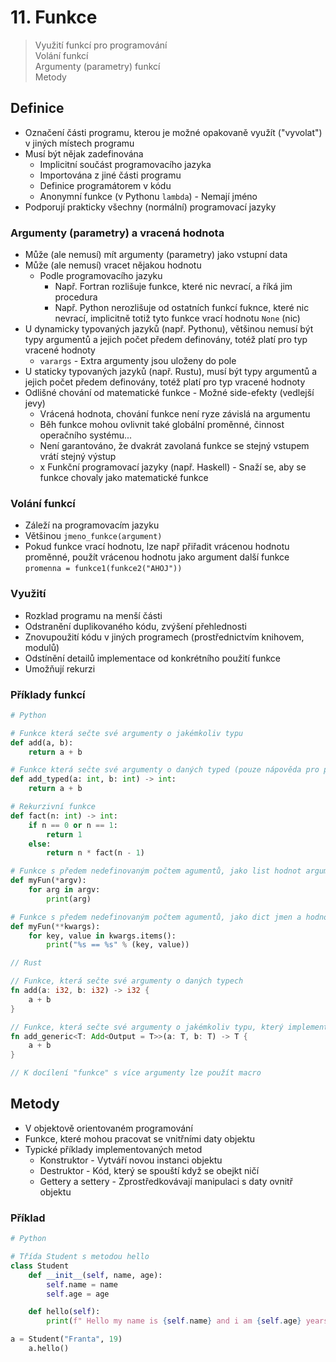 # 11. Funkce

> Využití funkcí pro programování \
> Volání funkcí \
> Argumenty (parametry) funkcí \
> Metody

## Definice

- Označení části programu, kterou je možné opakovaně využít ("vyvolat") v jiných místech programu
- Musí být nějak zadefinována
  - Implicitní součást programovacího jazyka
  - Importována z jiné části programu
  - Definice programátorem v kódu
  - Anonymní funkce (v Pythonu `lambda`) - Nemají jméno
- Podporují prakticky všechny (normální) programovací jazyky

### Argumenty (parametry) a vracená hodnota

- Může (ale nemusí) mít argumenty (parametry) jako vstupní data
- Může (ale nemusí) vracet nějakou hodnotu
  - Podle programovacího jazyku
    - Např. Fortran rozlišuje funkce, které nic nevrací, a říká jim procedura
    - Např. Python nerozlišuje od ostatních funkcí fuknce, které nic nevrací, implicitně totiž tyto funkce vrací hodnotu `None` (nic)
- U dynamicky typovaných jazyků (např. Pythonu), většinou nemusí být typy argumentů a jejich počet předem definovány, totéž platí pro typ vracené hodnoty
  - `varargs` - Extra argumenty jsou uloženy do pole
- U staticky typovaných jazyků (např. Rustu), musí být typy argumentů a jejich počet předem definovány, totéž platí pro typ vracené hodnoty
- Odlišné chování od matematické funkce - Možné side-efekty (vedlejší jevy)
  - Vrácená hodnota, chování funkce není ryze závislá na argumentu
  - Běh funkce mohou ovlivnit také globální proměnné, činnost operačního systému...
  - Není garantováno, že dvakrát zavolaná funkce se stejný vstupem vrátí stejný výstup
  - x Funkční programovací jazyky (např. Haskell) - Snaží se, aby se funkce chovaly jako matematické funkce

### Volání funkcí

- Záleží na programovacím jazyku
- Většinou `jmeno_funkce(argument)`
- Pokud funkce vrací hodnotu, lze např přiřadit vrácenou hodnotu proměnné, použít vrácenou hodnotu jako argument další funkce `promenna = funkce1(funkce2("AHOJ"))`

### Využití

- Rozklad programu na menší části
- Odstranění duplikovaného kódu, zvýšení přehlednosti
- Znovupoužití kódu v jiných programech (prostřednictvím knihovem, modulů)
- Odstínění detailů implementace od konkrétního použití funkce
- Umožňují rekurzi

### Příklady funkcí

```python
# Python

# Funkce která sečte své argumenty o jakémkoliv typu
def add(a, b):
    return a + b

# Funkce která sečte své argumenty o daných typed (pouze nápověda pro programátora)
def add_typed(a: int, b: int) -> int:
    return a + b

# Rekurzivní funkce
def fact(n: int) -> int:
    if n == 0 or n == 1:
        return 1
    else:
        return n * fact(n - 1)

# Funkce s předem nedefinovaným počtem agumentů, jako list hodnot argumentů
def myFun(*argv):
    for arg in argv:
        print(arg)

# Funkce s předem nedefinovaným počtem agumentů, jako dict jmen a hodnot argumentů
def myFun(**kwargs):
    for key, value in kwargs.items():
        print("%s == %s" % (key, value))
```

```rust
// Rust

// Funkce, která sečte své argumenty o daných typech
fn add(a: i32, b: i32) -> i32 {
    a + b
}

// Funkce, která sečte své argumenty o jakémkoliv typu, který implementují vlastnost (trait) Add (součet)
fn add_generic<T: Add<Output = T>>(a: T, b: T) -> T {
    a + b
}

// K docílení "funkce" s více argumenty lze použít macro
```

## Metody

- V objektově orientovaném programování
- Funkce, které mohou pracovat se vnitřními daty objektu
- Typické příklady implementovaných metod
  - Konstruktor - Vytváří novou instanci objektu
  - Destruktor - Kód, který se spouští když se obejkt ničí
  - Gettery a settery - Zprostředkovávají manipulaci s daty ovnitř objektu

### Příklad

```python
# Python

# Třída Student s metodou hello
class Student
    def __init__(self, name, age):
        self.name = name
        self.age = age

    def hello(self):
        print(f" Hello my name is {self.name} and i am {self.age} years old")

a = Student("Franta", 19)
    a.hello()
```
